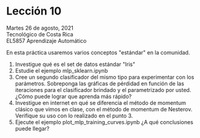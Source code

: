 # Lección 10

Martes 26 de agosto, 2021 <br/>
Tecnológico de Costa Rica <br/>
EL5857 Aprendizaje Automático

En esta práctica usaremos varios conceptos "estándar" en la comunidad.

1. Investigue qué es el set de datos estándar "Iris"
2. Estudie el ejemplo mlp_sklearn.ipynb
3. Cree un segundo clasificador del mismo tipo para experimentar con
   los parámetros.  Sobreponga las gráficas de pérdidad en función de
   las iteraciones para el clasificador brindado y el parametrizado
   por usted.  ¿Cómo puede lograr que aprenda más rápido?
4. Investigue en internet en qué se diferencia el método de momentum
   clásico que vimos en clase, con el método de momentum de Nesterov.
   Verifique su uso con lo realizado en el punto 3.
5. Ejecute el ejemplo plot_mlp_training_curves.ipynb ¿A qué
   conclusiones puede llegar?
   

